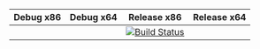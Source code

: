 | Debug x86 | Debug x64 | Release x86                                                                                                                             | Release x64 |
|-----------|-----------|-----------------------------------------------------------------------------------------------------------------------------------------|-------------|
|           |           | [![Build Status](https://travis-ci.org/Subtixx/beam-client-csharp.svg?branch=master)](https://travis-ci.org/Subtixx/beam-client-csharp) |             |
